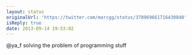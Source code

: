 ```yaml
---
layout: status
originalUrl: 'https://twitter.com/marcgg/status/378969661716430848'
isReply: true
date: 2013-09-14 19:53:02
---
```


@ya_f solving the problem of programming stuff
